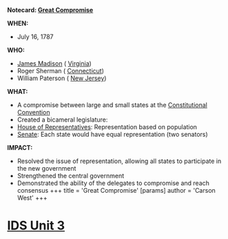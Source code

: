 **Notecard: [Great Compromise](./../great-compromise/)**

**WHEN:**

* July 16, 1787

**WHO:**

* [James Madison](./../james-madison/) ( [Virginia](./../virginia/))
* Roger Sherman ( [Connecticut](./../connecticut/))
* William Paterson ( [New Jersey](./../new-jersey/))

**WHAT:**

* A compromise between large and small states at the [Constitutional Convention](./../constitutional-convention/)
* Created a bicameral legislature:
 * [House of Representatives](./../house-of-representatives/): Representation based on population
 * [Senate](./../senate/): Each state would have equal representation (two senators)

**IMPACT:**

* Resolved the issue of representation, allowing all states to participate in the new government
* Strengthened the central government
* Demonstrated the ability of the delegates to compromise and reach consensus
+++
 title = 'Great Compromise'
[params]
	author = 'Carson West'
+++
# [IDS Unit 3](./../ids-unit-3/)